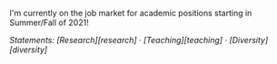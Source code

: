 <div id="jobmarket">
    <p>I'm currently on the job market for academic positions starting in Summer/Fall of 2021!</p>
    <p><em>Statements: [Research][research] · [Teaching][teaching] · [Diversity][diversity]</em></p>
</div>

[research]: google.com
[teaching]: google.com
[diversity]: google.com